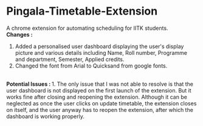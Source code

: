 # Pingala-Timetable-Extension
A chrome extension for automating scheduling for IITK students.<br>
<b>Changes : </b>
1. Added a personalised user dashboard displaying the user's display picture and various details including Name, Roll number, Programme and
department, Semester, Applied credits.<br>
2. Changed the font from Arial to Quicksand from google fonts.<br>
<br>
<b>Potential Issues : </b>
1. The only issue that I was not able to resolve is that the user dashboard is not displayed on the first launch of the extension. But it works fine after
   closing and reopening the extension. Although it can be neglected as once the user clicks on update timetable, the extension closes on itself, and the
   user anyway has to reopen the extension, after which the dashboard is working properly.
